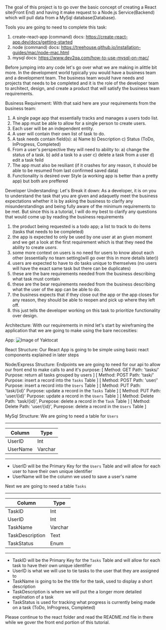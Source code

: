The goal of this project is to go over the basic concept of creating a React site(Front End) and having it make request to a Node.js Service(Backend) which will pull data from a MySql database(Database).

Tools you are going to need to complete this task:

1) create-react-app (command) docs: https://create-react-app.dev/docs/getting-started
2) node (command) docs: https://treehouse.github.io/installation-guides/mac/node-mac.html
3) mysql docs: https://www.dev2qa.com/how-to-use-mysql-on-mac/

Before jumping into any code let's go over what we are making in alittle bit more.
In the development world typically you would have a business team and a development team. The business team would have needs and projects that needs to be completed
and it is the role of the developer team to architect, design, and create a product that will satisfy the business team requirements.

Business Requirement:
With that said here are your requirements from the business team:
1) A single page app that essentially tracks and manages a users todo list.
2) The app must be able to allow for a single person to create users.
3) Each user will be an independent entity.
4) A user will contain their own list of task to do.
5) A task needs contain field(s):
    a) Name
    b) Description
    c) Status (ToDo, InProgress, Completed)
6) From a user's perspective they will need to ability to:
    a) change the status of a task.
    b) add a task to a user
    c) delete a task from a user
    d) edit a task feild
7) The app must also be resiliant (if it crashes for any reason, it should be able to be resumed from last confirmed saved data)
8) Functionality is desired over Style (a working app is better than a pretty app) but both are preffered

Developer Understanding:
Let's Break it down:
As a developer, it is on you to understand the task that you are given and adaquetly meet the business expectations whether it is by asking the business to
clarify any misunderstandings and being fully aware of the minimum requirements to be met.
But since this is a tutorial, I will do my best to clarify any questions that would come up by reading the business requirements

1) the product being requested is a todo app; a list to track to do items (tasks that needs to be completed)
2) the app is expected to only be used by one user at an given moment and we get a look at the first requirement which is that they
    need the ability to create *users*.
3) some more context on users is no need for users to know about each other (essentially no team setting(will go over this in more details later))
4) users are expected to have to do tasks unique to themselves (no users will have the exact same task but there can be duplicates)
5) these are the bare requirements needed from the business describing what task must contain
6) these are the bear requirements needed from the business describing what the user of the app can be able to do.
7) the business expects that if they close out the app or the app closes for any reason, they should be able to reopen and pick up where they left off.
8) this just tells the developer working on this task to prioritize functionality over design.

Architecture:
With our requirements in mind let's start by wireframing the application that we are going to make using the bare neccesities:

App:
![Image of Yaktocat](https://octodex.github.com/images/yaktocat.png)

React Structure:
Our React App is going to be simple using basic react components explained in later steps


Node/Express Structure:
Endpoints we are going to need for our api to allow our front end to make calls to and it's purpose:
[
    Method: GET
    Path: 'tasks/'
    Purpose: return all tasks grouped by users
]
[
    Method: POST
    Path: 'task/'
    Purpose: insert a record into the `Tasks` Table
]
[
    Method: POST
    Path: 'user/'
    Purpose: insert a record into the `Users` Table
]
[
    Method: PUT
    Path: 'task/{id}'
    Purpose: update a record in the `Tasks` Table
]
[
    Method: PUT
    Path: 'user/{id}'
    Purpose: update a record in the `Users` Table
]
[
    Method: Delete
    Path: 'task/{id}',
    Purepose: delete a record in the `Task` Table
]
[
    Method: Delete
    Path: 'user/{id}',
    Purepose: delete a record in the `Users` Table
]


MySql Structure:
We are going to need a table for `Users`
_ _ _ _ _ _ _ _ _ _ _ 
| Column   | Type    |
|----------|---------|
| UserID   | Int     |
| UserName | Varchar |
_ _ _ _ _ _ _ _ _ _ _ 

* UserID will be the Primary Key for the `Users` Table and will allow for each user to have their own unique identifier
* UserName will be the column we used to save a user's name

Next we are going to need a table `Tasks`
_ _ _ _ _ _ _ _ _ _ _ _ _ _ 
| Column          | Type    |
|-----------------|---------|
| TaskID          | Int     |
| UserID          | Int     |
| TaskName        | Varchar |
| TaskDescription | Text    |
| TaskStatus      | Enum    |
- - - - - - - - - - - - - - 

* TaskID will be the Primary Key for the `Tasks` Table and will allow for each task to have their own unique identifier
* UserID is what we will use to tie tasks to the user that they are assigned to
* TaskName is going to be the title for the task, used to display a short description
* TaskDescription is where we will put the a longer more detailed explination of a task
* TaskStatus is used for tracking what progress is currently being made on a task (ToDo, InProgress, Completed)


Please continue to the react folder and read the README.md file in there while we gover the front end portion of this tutorial.